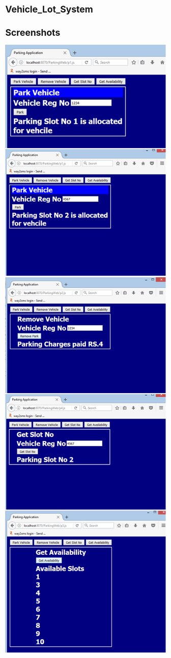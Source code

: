 # Vehicle_Lot_System

<h1>Screenshots</h1>
<img src="https://github.com/Dnyaneshwar14476/Vehicle_Lot_System/blob/master/Parking_web_sereen_shot/Park_1.PNG" alt="Snapshot">

<img src="https://github.com/Dnyaneshwar14476/Vehicle_Lot_System/blob/master/Parking_web_sereen_shot/park2.PNG" alt="Snapshot">

<img src="https://github.com/Dnyaneshwar14476/Vehicle_Lot_System/blob/master/Parking_web_sereen_shot/Remove.PNG" alt="Snapshot">

<img src="https://github.com/Dnyaneshwar14476/Vehicle_Lot_System/blob/master/Parking_web_sereen_shot/Get_slot.PNG" alt="Snapshot">

<img src="https://github.com/Dnyaneshwar14476/Vehicle_Lot_System/blob/master/Parking_web_sereen_shot/Availability.PNG" alt="Snapshot">
